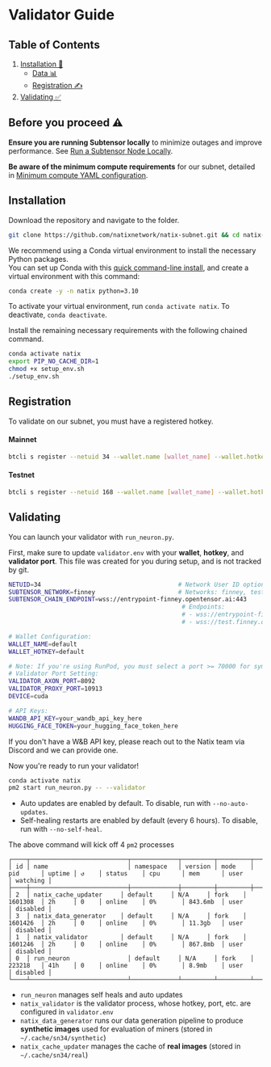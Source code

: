 # Validator Guide

## Table of Contents

1. [Installation 🔧](#installation)
   - [Data 📊](#data)
   - [Registration ✍️](#registration)
2. [Validating ✅](#validating)

## Before you proceed ⚠️

**Ensure you are running Subtensor locally** to minimize outages and improve performance. See [Run a Subtensor Node Locally](https://github.com/opentensor/subtensor/blob/main/docs/running-subtensor-locally.md#compiling-your-own-binary).

**Be aware of the minimum compute requirements** for our subnet, detailed in [Minimum compute YAML configuration](../min_compute.yml).

## Installation

Download the repository and navigate to the folder.
```bash
git clone https://github.com/natixnetwork/natix-subnet.git && cd natix-subnet
```

We recommend using a Conda virtual environment to install the necessary Python packages.<br>
You can set up Conda with this [quick command-line install](https://docs.anaconda.com/free/miniconda/#quick-command-line-install), and create a virtual environment with this command:

```bash
conda create -y -n natix python=3.10
```

To activate your virtual environment, run `conda activate natix`. To deactivate, `conda deactivate`.

Install the remaining necessary requirements with the following chained command.

```bash
conda activate natix
export PIP_NO_CACHE_DIR=1
chmod +x setup_env.sh
./setup_env.sh
```

## Registration

To validate on our subnet, you must have a registered hotkey.

#### Mainnet

```bash
btcli s register --netuid 34 --wallet.name [wallet_name] --wallet.hotkey [wallet.hotkey] --subtensor.network finney
```

#### Testnet

```bash
btcli s register --netuid 168 --wallet.name [wallet_name] --wallet.hotkey [wallet.hotkey] --subtensor.network test
```


## Validating

You can launch your validator with `run_neuron.py`.

First, make sure to update `validator.env` with your **wallet**, **hotkey**, and **validator port**. This file was created for you during setup, and is not tracked by git.

```bash
NETUID=34                                      # Network User ID options: 34, 168
SUBTENSOR_NETWORK=finney                       # Networks: finney, test, local
SUBTENSOR_CHAIN_ENDPOINT=wss://entrypoint-finney.opentensor.ai:443
                                                # Endpoints:
                                                # - wss://entrypoint-finney.opentensor.ai:443
                                                # - wss://test.finney.opentensor.ai:443/

# Wallet Configuration:
WALLET_NAME=default
WALLET_HOTKEY=default

# Note: If you're using RunPod, you must select a port >= 70000 for symmetric mapping
# Validator Port Setting:
VALIDATOR_AXON_PORT=8092
VALIDATOR_PROXY_PORT=10913
DEVICE=cuda

# API Keys:
WANDB_API_KEY=your_wandb_api_key_here
HUGGING_FACE_TOKEN=your_hugging_face_token_here
```

If you don't have a W&B API key, please reach out to the Natix team via Discord and we can provide one.

Now you're ready to run your validator!

```bash
conda activate natix
pm2 start run_neuron.py -- --validator 
```
- Auto updates are enabled by default. To disable, run with `--no-auto-updates`.
- Self-healing restarts are enabled by default (every 6 hours). To disable, run with `--no-self-heal`.


The above command will kick off 4 `pm2` processes
```
┌────┬───────────────────────────┬─────────────┬─────────┬─────────┬──────────┬────────┬──────┬───────────┬──────────┬──────────┬──────────┬──────────┐
│ id │ name                      │ namespace   │ version │ mode    │ pid      │ uptime │ ↺    │ status    │ cpu      │ mem      │ user     │ watching │
├────┼───────────────────────────┼─────────────┼─────────┼─────────┼──────────┼────────┼──────┼───────────┼──────────┼──────────┼──────────┼──────────┤
│ 2  │ natix_cache_updater     │ default     │ N/A     │ fork    │ 1601308  │ 2h     │ 0    │ online    │ 0%       │ 843.6mb  │ user     │ disabled │
│ 3  │ natix_data_generator    │ default     │ N/A     │ fork    │ 1601426  │ 2h     │ 0    │ online    │ 0%       │ 11.3gb   │ user     │ disabled │
│ 1  │ natix_validator         │ default     │ N/A     │ fork    │ 1601246  │ 2h     │ 0    │ online    │ 0%       │ 867.8mb  │ user     │ disabled │
│ 0  │ run_neuron                │ default     │ N/A     │ fork    │ 223218   │ 41h    │ 0    │ online    │ 0%       │ 8.9mb    │ user     │ disabled │
└────┴───────────────────────────┴─────────────┴─────────┴─────────┴──────────┴────────┴──────┴───────────┴──────────┴──────────┴──────────┴──────────┘
```
- `run_neuron` manages self heals and auto updates
- `natix_validator` is the validator process, whose hotkey, port, etc. are configured in `validator.env`
- `natix_data_generator` runs our data generation pipeline to produce **synthetic images** used for evaluation of miners (stored in `~/.cache/sn34/synthetic`)
- `natix_cache_updater` manages the cache of **real images**  (stored in `~/.cache/sn34/real`) 
